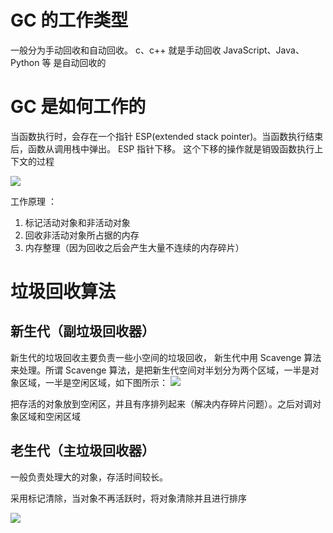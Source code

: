 # GC 的工作类型

一般分为手动回收和自动回收。
c、c++ 就是手动回收
JavaScript、Java、Python 等 是自动回收的

# GC 是如何工作的

当函数执行时，会存在一个指针 ESP(extended stack pointer)。当函数执行结束后，函数从调用栈中弹出。 ESP 指针下移。 这个下移的操作就是销毁函数执行上下文的过程

![](https://static001.geekbang.org/resource/image/b8/f3/b899cb27c0d92c31f9377db59939aaf3.jpg)

工作原理 ： 
1. 标记活动对象和非活动对象
2. 回收非活动对象所占据的内存
3. 内存整理（因为回收之后会产生大量不连续的内存碎片）

# 垃圾回收算法

## 新生代（副垃圾回收器）
新生代的垃圾回收主要负责一些小空间的垃圾回收，
新生代中用 Scavenge 算法来处理。所谓 Scavenge 算法，是把新生代空间对半划分为两个区域，一半是对象区域，一半是空闲区域，如下图所示：
![](https://static001.geekbang.org/resource/image/4f/af/4f9310c7da631fa5a57f871099bfbeaf.png)

把存活的对象放到空闲区，并且有序排列起来（解决内存碎片问题）。之后对调对象区域和空闲区域

## 老生代（主垃圾回收器）
一般负责处理大的对象，存活时间较长。

采用标记清除，当对象不再活跃时，将对象清除并且进行排序

![](https://static001.geekbang.org/resource/image/65/8c/652bd2df726d0aa5e67fe8489f39a18c.png)
